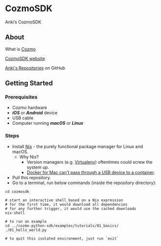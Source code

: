 # CozmoSDK
Anki’s CozmoSDK

## About

What is [Cozmo](https://www.anki.com/cozmo)

[CozmoSDK website](https://developer.anki.com/)

[Anki's Repositories](https://github.com/anki/) on GitHub

## Getting Started

### Prerequisites

* Cozmo hardware
* ***iOS*** or ***Android*** device
* USB cable
* Computer running ***macOS*** or ***Linux***

### Steps

* Install [Nix](https://nixos.org/nix/) - the purely functional package manager for Linux and macOS.
  * Why Nix?
    * Version managers (e.g. [Virtualenv](https://virtualenv.pypa.io/en/stable/)) oftentimes could screw the system up.
    * [Docker for Mac can't pass through a USB device to a container](https://docs.docker.com/docker-for-mac/faqs/#can-i-pass-through-a-usb-device-to-a-container).
* Pull this repository.
* Go to a terminal, run below commands (inside the repository directory):
```shell
cd cozmosdk

# start an interactive shell based on a Nix expression
# for the first time, it would download all dependencies
# for any further trigger, it would use the cached downloads
nix-shell

# to run an example
cd ../cozmo-python-sdk/examples/tutorials/01_basics/
./01_hello_world.py

# to quit this isolated environment, just run `exit`
```
